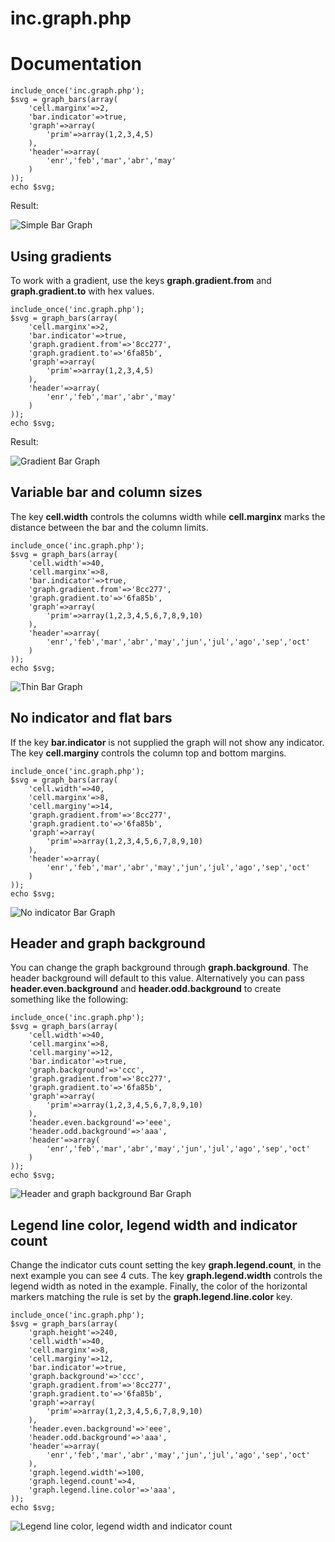 inc.graph.php
=============

Documentation
=============


```
include_once('inc.graph.php');
$svg = graph_bars(array(
	'cell.marginx'=>2,
	'bar.indicator'=>true,
	'graph'=>array(
		'prim'=>array(1,2,3,4,5)
	),
	'header'=>array(
		'enr','feb','mar','abr','may'
	)
));
echo $svg;
```

Result:

![Simple Bar Graph](http://i.imgur.com/uuhzjo9.png "Simple Bar Graph")


Using gradients
---------------

To work with a gradient, use the keys **graph.gradient.from** and **graph.gradient.to** with hex values.


```
include_once('inc.graph.php');
$svg = graph_bars(array(
	'cell.marginx'=>2,
	'bar.indicator'=>true,
	'graph.gradient.from'=>'8cc277',
	'graph.gradient.to'=>'6fa85b',
	'graph'=>array(
		'prim'=>array(1,2,3,4,5)
	),
	'header'=>array(
		'enr','feb','mar','abr','may'
	)
));
echo $svg;
```

Result:

![Gradient Bar Graph](http://i.imgur.com/oqPKWlW.png "Gradient Bar Graph")


Variable bar and column sizes
-----------------------------

The key **cell.width** controls the columns width while **cell.marginx** marks
the distance between the bar and the column limits.


```
include_once('inc.graph.php');
$svg = graph_bars(array(
	'cell.width'=>40,
	'cell.marginx'=>8,
	'bar.indicator'=>true,
	'graph.gradient.from'=>'8cc277',
	'graph.gradient.to'=>'6fa85b',
	'graph'=>array(
		'prim'=>array(1,2,3,4,5,6,7,8,9,10)
	),
	'header'=>array(
		'enr','feb','mar','abr','may','jun','jul','ago','sep','oct'
	)
));
echo $svg;
```

![Thin Bar Graph](http://i.imgur.com/q9bjGZ8.png "Thin Bar Graph")



No indicator and flat bars
--------------------------

If the key **bar.indicator** is not supplied the graph will not show any indicator.
The key **cell.marginy** controls the column top and bottom margins.

```
include_once('inc.graph.php');
$svg = graph_bars(array(
	'cell.width'=>40,
	'cell.marginx'=>8,
	'cell.marginy'=>14,
	'graph.gradient.from'=>'8cc277',
	'graph.gradient.to'=>'6fa85b',
	'graph'=>array(
		'prim'=>array(1,2,3,4,5,6,7,8,9,10)
	),
	'header'=>array(
		'enr','feb','mar','abr','may','jun','jul','ago','sep','oct'
	)
));
echo $svg;
```

![No indicator Bar Graph](http://i.imgur.com/GSKfqFg.png "No indicator Bar Graph")



Header and graph background
---------------------------

You can change the graph background through **graph.background**. The header background
will default to this value. Alternatively you can pass **header.even.background** and 
**header.odd.background** to create something like the following:


```
include_once('inc.graph.php');
$svg = graph_bars(array(
	'cell.width'=>40,
	'cell.marginx'=>8,
	'cell.marginy'=>12,
	'bar.indicator'=>true,
	'graph.background'=>'ccc',
	'graph.gradient.from'=>'8cc277',
	'graph.gradient.to'=>'6fa85b',
	'graph'=>array(
		'prim'=>array(1,2,3,4,5,6,7,8,9,10)
	),
	'header.even.background'=>'eee',
	'header.odd.background'=>'aaa',
	'header'=>array(
		'enr','feb','mar','abr','may','jun','jul','ago','sep','oct'
	)
));
echo $svg;
```

![Header and graph background Bar Graph](http://i.imgur.com/ldmgH4A.png "Header and graph background Bar Graph")


Legend line color, legend width and indicator count
---------------------------------------------------

Change the indicator cuts count setting the key **graph.legend.count**, in the next example 
you can see 4 cuts. The key **graph.legend.width** controls the legend width as noted in the
example. Finally, the color of the horizontal markers matching the rule is set by the **graph.legend.line.color** 
key.

```
include_once('inc.graph.php');
$svg = graph_bars(array(
	'graph.height'=>240,
	'cell.width'=>40,
	'cell.marginx'=>8,
	'cell.marginy'=>12,
	'bar.indicator'=>true,
	'graph.background'=>'ccc',
	'graph.gradient.from'=>'8cc277',
	'graph.gradient.to'=>'6fa85b',
	'graph'=>array(
		'prim'=>array(1,2,3,4,5,6,7,8,9,10)
	),
	'header.even.background'=>'eee',
	'header.odd.background'=>'aaa',
	'header'=>array(
		'enr','feb','mar','abr','may','jun','jul','ago','sep','oct'
	),
	'graph.legend.width'=>100,
	'graph.legend.count'=>4,
	'graph.legend.line.color'=>'aaa',
));
echo $svg;
```

![Legend line color, legend width and indicator count](http://i.imgur.com/Jz9mOFN.png "Legend line color, legend width and indicator count")



